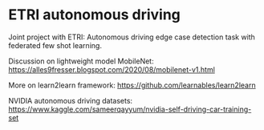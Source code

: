 # ETRI autonomous driving


Joint project with ETRI: Autonomous driving edge case detection task with federated few shot learning. 

Discussion on lightweight model MobileNet: https://alles9fresser.blogspot.com/2020/08/mobilenet-v1.html

More on learn2learn framework: https://github.com/learnables/learn2learn

NVIDIA autonomous driving datasets: https://www.kaggle.com/sameerqayyum/nvidia-self-driving-car-training-set
